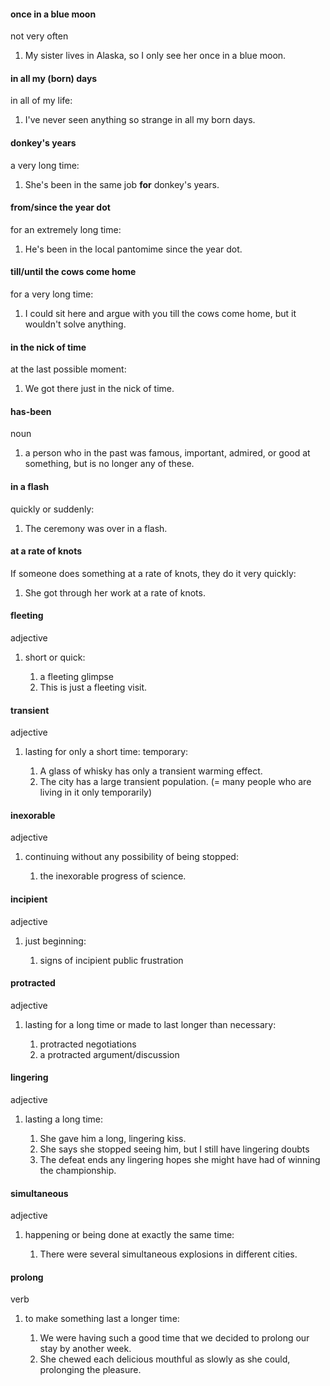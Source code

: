 #### once in a blue moon

not very often

1. My sister lives in Alaska, so I only see her once in a blue moon.


#### in all my (born) days

in all of my life:

1. I've never seen anything so strange in all my born days.

#### donkey's years

a very long time:

1. She's been in the same job **for** donkey's years.

#### from/since the year dot

for an extremely long time:

1. He's been in the local pantomime since the year dot.

#### till/until the cows come home

for a very long time:

1. I could sit here and argue with you till the cows come home, but it wouldn't solve anything.

#### in the nick of time

at the last possible moment:

1. We got there just in the nick of time.

#### has-been
noun

1. a person who in the past was famous, important, admired, or good at something, but is no longer any of these.


#### in a flash
quickly or suddenly:

1. The ceremony was over in a flash.


#### at a rate of knots
If someone does something at a rate of knots, they do it very quickly:

1. She got through her work at a rate of knots.


#### fleeting
adjective

1. short or quick:
   
   1. a fleeting glimpse
   2. This is just a fleeting visit.
   

#### transient
adjective

1. lasting for only a short time: temporary:
   
   1. A glass of whisky has only a transient warming effect.
   2. The city has a large transient population. (= many people who are living in it only temporarily)


#### inexorable
adjective

1. continuing without any possibility of being stopped:
   
   1. the inexorable progress of science.

#### incipient
adjective

1. just beginning:
   
   1. signs of incipient public frustration

#### protracted
adjective

1. lasting for a long time or made to last longer than necessary:
   
   1. protracted negotiations
   2. a protracted argument/discussion


#### lingering
adjective

1. lasting a long time:
   
   1. She gave him a long, lingering kiss.
   2. She says she stopped seeing him, but I still have lingering doubts
   3. The defeat ends any lingering hopes she might have had of winning the championship.

#### simultaneous
adjective

1. happening or being done at exactly the same time:
   
   1. There were several simultaneous explosions in different cities.


#### prolong
verb

1. to make something last a longer time:
   
   1. We were having such a good time that we decided to prolong our stay by another week.
   2. She chewed each delicious mouthful as slowly as she could, prolonging the pleasure.






